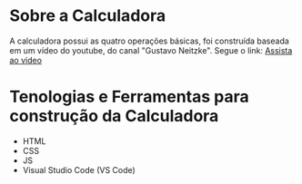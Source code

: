 # **Sobre a Calculadora**

A calculadora possui as quatro operações básicas, foi construída baseada em um vídeo do youtube, do canal "Gustavo Neitzke". Segue o link:
[Assista ao vídeo](https://youtu.be/42TShjXR0m0?si=4Y3anRwFY8l-ekB-)

# **Tenologias e Ferramentas para construção da Calculadora**

* HTML
* CSS
* JS
* Visual Studio Code (VS Code)
